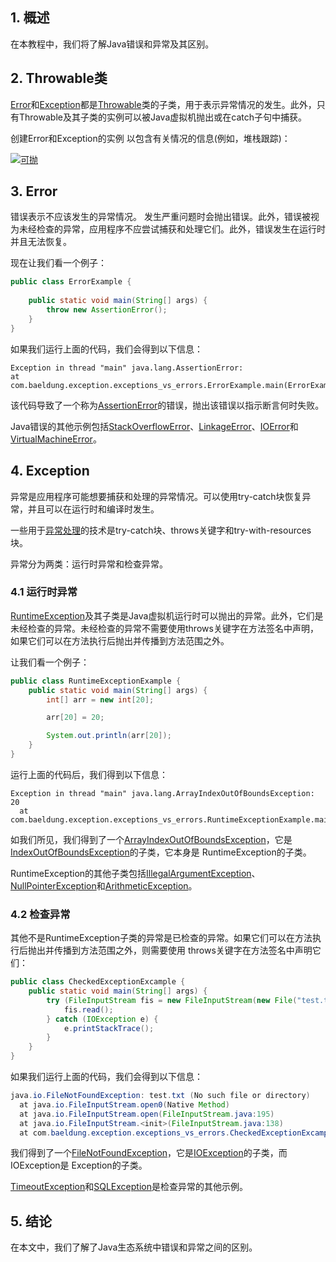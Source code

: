 ## 1. 概述

在本教程中，我们将了解Java错误和异常及其区别。

## 2. Throwable类

[Error](https://docs.oracle.com/en/java/javase/12/docs/api/java.base/java/lang/Error.html)和[Exception](https://docs.oracle.com/en/java/javase/12/docs/api/java.base/java/lang/Exception.html)都是[Throwable](https://docs.oracle.com/en/java/javase/11/docs/api/java.base/java/lang/Throwable.html)类的子类，用于表示异常情况的发生。此外，只有Throwable及其子类的实例可以被Java虚拟机抛出或在catch子句中捕获。

创建Error和Exception的实例 以包含有关情况的信息(例如，堆栈跟踪)：

[![可抛](https://www.baeldung.com/wp-content/uploads/2022/12/Throwable.png)](https://www.baeldung.com/wp-content/uploads/2022/12/Throwable.png)

## 3. Error

错误表示不应该发生的异常情况。 发生严重问题时会抛出错误。此外，错误被视为未经检查的异常，应用程序不应尝试捕获和处理它们。此外，错误发生在运行时并且无法恢复。

现在让我们看一个例子：

```java
public class ErrorExample {
    
    public static void main(String[] args) {
        throw new AssertionError();
    }
}
```

如果我们运行上面的代码，我们会得到以下信息：

```shell
Exception in thread "main" java.lang.AssertionError:
at com.baeldung.exception.exceptions_vs_errors.ErrorExample.main(ErrorExample.java:6)
```

该代码导致了一个称为[AssertionError](https://docs.oracle.com/javase/7/docs/api/java/lang/AssertionError.html)的错误，抛出该错误以指示断言何时失败。

Java错误的其他示例包括[StackOverflowError](https://docs.oracle.com/en/java/javase/11/docs/api/java.base/java/lang/StackOverflowError.html)、[LinkageError](https://docs.oracle.com/en/java/javase/12/docs/api/java.base/java/lang/LinkageError.html)、[IOError](https://docs.oracle.com/en/java/javase/11/docs/api/java.base/java/io/IOError.html)和[VirtualMachineError](https://docs.oracle.com/en/java/javase/11/docs/api/java.base/java/lang/VirtualMachineError.html)。

## 4. Exception

异常是应用程序可能想要捕获和处理的异常情况。可以使用try-catch块恢复异常，并且可以在运行时和编译时发生。

一些用于[异常处理](https://www.baeldung.com/java-exceptions)的技术是try-catch块、throws关键字和try-with-resources块。

异常分为两类：运行时异常和检查异常。

### 4.1 运行时异常

[RuntimeException](https://docs.oracle.com/en/java/javase/12/docs/api/java.base/java/lang/RuntimeException.html)及其子类是Java虚拟机运行时可以抛出的异常。此外，它们是未经检查的异常。未经检查的异常不需要使用throws关键字在方法签名中声明，如果它们可以在方法执行后抛出并传播到方法范围之外。

让我们看一个例子：

```java
public class RuntimeExceptionExample {
    public static void main(String[] args) {
        int[] arr = new int[20];

        arr[20] = 20;

        System.out.println(arr[20]);
    }
}
```

运行上面的代码后，我们得到以下信息：

```shell
Exception in thread "main" java.lang.ArrayIndexOutOfBoundsException: 20
  at com.baeldung.exception.exceptions_vs_errors.RuntimeExceptionExample.main(RuntimeExceptionExample.java:7)
```

如我们所见，我们得到了一个[ArrayIndexOutOfBoundsException](https://docs.oracle.com/en/java/javase/12/docs/api/java.base/java/lang/ArrayIndexOutOfBoundsException.html)，它是[IndexOutOfBoundsException](https://docs.oracle.com/en/java/javase/12/docs/api/java.base/java/lang/IndexOutOfBoundsException.html)的子类，它本身是 RuntimeException的子类。

RuntimeException的其他子类包括[IllegalArgumentException](https://docs.oracle.com/en/java/javase/11/docs/api/java.base/java/lang/IllegalArgumentException.html)、[NullPointerException](https://docs.oracle.com/en/java/javase/12/docs/api/java.base/java/lang/NullPointerException.html)和[ArithmeticException](https://docs.oracle.com/en/java/javase/12/docs/api/java.base/java/lang/ArithmeticException.html)。

### 4.2 检查异常

其他不是RuntimeException子类的异常是已检查的异常。如果它们可以在方法执行后抛出并传播到方法范围之外，则需要使用 throws关键字在方法签名中声明它们：

```java
public class CheckedExceptionExcample {
    public static void main(String[] args) {
        try (FileInputStream fis = new FileInputStream(new File("test.txt"))) {
            fis.read();
        } catch (IOException e) {
            e.printStackTrace();
        }
    }
}
```

如果我们运行上面的代码，我们会得到以下信息：

```java
java.io.FileNotFoundException: test.txt (No such file or directory)
  at java.io.FileInputStream.open0(Native Method)
  at java.io.FileInputStream.open(FileInputStream.java:195)
  at java.io.FileInputStream.<init>(FileInputStream.java:138)
  at com.baeldung.exception.exceptions_vs_errors.CheckedExceptionExcample.main(CheckedExceptionExcample.java:9)
```

我们得到了一个[FileNotFoundException](https://docs.oracle.com/en/java/javase/11/docs/api/java.base/java/io/FileNotFoundException.html)，它是[IOException](https://docs.oracle.com/en/java/javase/12/docs/api/java.base/java/io/IOException.html)的子类，而IOException是 Exception的子类。

[TimeoutException](https://docs.oracle.com/en/java/javase/11/docs/api/java.base/java/util/concurrent/TimeoutException.html)和[SQLException](https://docs.oracle.com/en/java/javase/11/docs/api/java.sql/java/sql/SQLException.html)是检查异常的其他示例。

## 5. 结论

在本文中，我们了解了Java生态系统中错误和异常之间的区别。